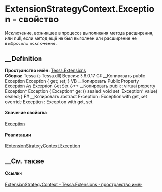 # ExtensionStrategyContext.Exception - свойство
Исключение, возникшее в процессе выполнения метода расширения, или null, если
метод ещё не был выполнен или расширение не выбросило исключение.
## __Definition
 **Пространство имён:** [Tessa.Extensions](N_Tessa_Extensions.htm)  
 **Сборка:** Tessa (в Tessa.dll) Версия: 3.6.0.17
C# __Копировать
     public Exception Exception { get; set; }
VB __Копировать
     Public Property Exception As Exception
    	Get
    	Set
C++ __Копировать
     public:
    virtual property Exception^ Exception {
    	Exception^ get () sealed;
    	void set (Exception^ value) sealed;
    }
F# __Копировать
     abstract Exception : Exception with get, set
    override Exception : Exception with get, set
#### Значение свойства
[Exception](https://learn.microsoft.com/dotnet/api/system.exception)
#### Реализации
[IExtensionStrategyContext.Exception](P_Tessa_Extensions_IExtensionStrategyContext_Exception.htm)  
##  __См. также
#### Ссылки
[ExtensionStrategyContext - ](T_Tessa_Extensions_ExtensionStrategyContext.htm)
[Tessa.Extensions - пространство имён](N_Tessa_Extensions.htm)
